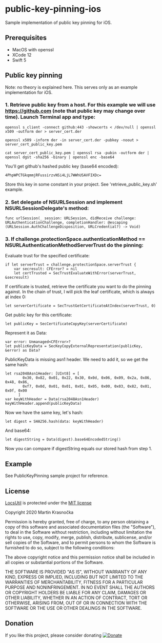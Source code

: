 # public-key-pinning-ios
Sample implementation of public key pinning for iOS.

## Prerequisites
- MacOS with openssl
- XCode 12
- Swift 5

## Public key pinning
Note: no theory is explained here. This serves only as an example implementation for iOS.

### 1. Retrieve public key from a host. For this example we will use https://github.com (note that public key may change over time). Launch Terminal app and type:
```
openssl s_client -connect github:443 -showcerts < /dev/null | openssl x509 -outform der > server_cert.der
```
```
openssl x509 -inform der -in server_cert.der -pubkey -noout > server_cert_public_key.pem
```
```
cat server_cert_public_key.pem | openssl rsa -pubin -outform der | openssl dgst -sha256 -binary | openssl enc -base64
```

You'll get github's hashed public key (base64 encoded):
```
4PhpWPCTGkqmmjRFussirzvNSi4LjL7WWhUSAVFIXDc=
```
Store this key in some constant in your project.
See 'retrieve_public_key.sh' example.

### 2. Set delegate of NSURLSession and implement NSURLSessionDelegate's method:
```
func urlSession(_ session: URLSession, didReceive challenge: URLAuthenticationChallenge, completionHandler: @escaping (URLSession.AuthChallengeDisposition, URLCredential?) -> Void)
```

### 3. If challenge.protectionSpace.authenticationMethod == NSURLAuthenticationMethodServerTrust do the pinning:

Evaluate trust for the specified certificate:
```
if let serverTrust = challenge.protectionSpace.serverTrust {
    var secresult: CFError? = nil
    let certTrusted = SecTrustEvaluateWithError(serverTrust, &secresult)
```
If certificate is trusted, retrieve the certificate you want to do the pinning against. In the chain of trust, I will pick the leaf certificate, which is always at index 0:
```
let serverCertificate = SecTrustGetCertificateAtIndex(serverTrust, 0)
```
Get public key for this certificate:
```
let publicKey = SecCertificateCopyKey(serverCertificate)
```
Represent it as Data:
```
var error: Unmanaged<CFError>?
let publicKeyData = SecKeyCopyExternalRepresentation(publicKey, &error) as Data?
```
PublicKeyData is missing asn1 header. We need to add it, so we get the same hash:
```
let rsa2048Asn1Header: [UInt8] = [
        0x30, 0x82, 0x01, 0x22, 0x30, 0x0d, 0x06, 0x09, 0x2a, 0x86, 0x48, 0x86,
        0xf7, 0x0d, 0x01, 0x01, 0x01, 0x05, 0x00, 0x03, 0x82, 0x01, 0x0f, 0x00
      ]
var keyWithHeader = Data(rsa2048Asn1Header)
keyWithHeader.append(publicKeyData)
```
Now we have the same key, let's hash:
```
let digest = SHA256.hash(data: keyWithHeader)
```
And base64:
```
let digestString = Data(digest).base64EncodedString()
```
Now you can compare if digestString equals our stored hash from step 1.

## Example
See PublicKeyPinning sample project for reference.

## License

[LocsUtil](https://github.com/martinkrasnocka/LocsUtil) is protected under the [MIT license](http://www.opensource.org/licenses/mit-license.php)

Copyright 2020 Martin Krasnočka

Permission is hereby granted, free of charge, to any person obtaining a copy of this software and associated documentation files (the "Software"), to deal in the Software without restriction, including without limitation the rights to use, copy, modify, merge, publish, distribute, sublicense, and/or sell copies of the Software, and to permit persons to whom the Software is furnished to do so, subject to the following conditions:

The above copyright notice and this permission notice shall be included in all copies or substantial portions of the Software.

THE SOFTWARE IS PROVIDED "AS IS", WITHOUT WARRANTY OF ANY KIND, EXPRESS OR IMPLIED, INCLUDING BUT NOT LIMITED TO THE WARRANTIES OF MERCHANTABILITY, FITNESS FOR A PARTICULAR PURPOSE AND NONINFRINGEMENT. IN NO EVENT SHALL THE AUTHORS OR COPYRIGHT HOLDERS BE LIABLE FOR ANY CLAIM, DAMAGES OR OTHER LIABILITY, WHETHER IN AN ACTION OF CONTRACT, TORT OR OTHERWISE, ARISING FROM, OUT OF OR IN CONNECTION WITH THE SOFTWARE OR THE USE OR OTHER DEALINGS IN THE SOFTWARE.

## Donation

If you like this project, please consider donating [![Donate](https://img.shields.io/badge/Donate-PayPal-green.svg)](https://www.paypal.com/cgi-bin/webscr?cmd=_donations&business=VUAUV9BSVNUYJ&currency_code=EUR&source=url)

